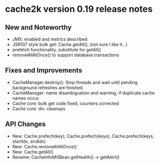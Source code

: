 # cache2k version 0.19 release notes

## New and Noteworthy

  * JMX: enabled and metrics described
  * JSR107 style bulk get: Cache.getAll(), (not sure I like it...)
  * prefetch functionality, substitute for getAll()
  * removeAllAtOnce() to support database transactions

## Fixes and Improvements

  * CacheManager.destroy(): Stop threads and wait until pending
    background refreshes are finished.
  * CacheManager: name disambiguation and warning, if duplicate cache names occur.
  * Cache core: bulk get code fixed, counters corrected
  * Cache core: div. cleanups

## API Changes

  * New: Cache.prefech(key), Cache.prefech(keys), Cache.prefech(keys, startIdx, endIdx)
  * New: Cache.removeAllAtOnce()
  * New: Cache.getAll()
  * Rename: CacheInfoMXBean.getHealth() -> getAlert()
